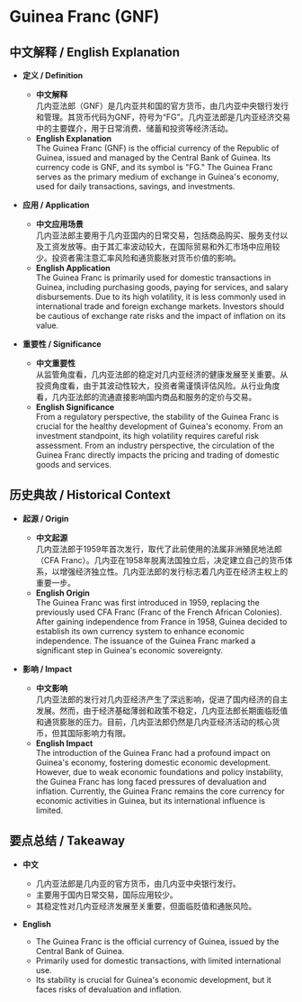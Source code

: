 # Guinea Franc (GNF)

## 中文解释 / English Explanation

* **定义 / Definition**  
  - **中文解释**  
    几内亚法郎（GNF）是几内亚共和国的官方货币，由几内亚中央银行发行和管理。其货币代码为GNF，符号为“FG”。几内亚法郎是几内亚经济交易中的主要媒介，用于日常消费、储蓄和投资等经济活动。  
  - **English Explanation**  
    The Guinea Franc (GNF) is the official currency of the Republic of Guinea, issued and managed by the Central Bank of Guinea. Its currency code is GNF, and its symbol is "FG." The Guinea Franc serves as the primary medium of exchange in Guinea's economy, used for daily transactions, savings, and investments.

* **应用 / Application**  
  - **中文应用场景**  
    几内亚法郎主要用于几内亚国内的日常交易，包括商品购买、服务支付以及工资发放等。由于其汇率波动较大，在国际贸易和外汇市场中应用较少。投资者需注意汇率风险和通货膨胀对货币价值的影响。  
  - **English Application**  
    The Guinea Franc is primarily used for domestic transactions in Guinea, including purchasing goods, paying for services, and salary disbursements. Due to its high volatility, it is less commonly used in international trade and foreign exchange markets. Investors should be cautious of exchange rate risks and the impact of inflation on its value.

* **重要性 / Significance**  
  - **中文重要性**  
    从监管角度看，几内亚法郎的稳定对几内亚经济的健康发展至关重要。从投资角度看，由于其波动性较大，投资者需谨慎评估风险。从行业角度看，几内亚法郎的流通直接影响国内商品和服务的定价与交易。  
  - **English Significance**  
    From a regulatory perspective, the stability of the Guinea Franc is crucial for the healthy development of Guinea's economy. From an investment standpoint, its high volatility requires careful risk assessment. From an industry perspective, the circulation of the Guinea Franc directly impacts the pricing and trading of domestic goods and services.

## 历史典故 / Historical Context

* **起源 / Origin**  
  - **中文起源**  
    几内亚法郎于1959年首次发行，取代了此前使用的法属非洲殖民地法郎（CFA Franc）。几内亚在1958年脱离法国独立后，决定建立自己的货币体系，以增强经济独立性。几内亚法郎的发行标志着几内亚在经济主权上的重要一步。  
  - **English Origin**  
    The Guinea Franc was first introduced in 1959, replacing the previously used CFA Franc (Franc of the French African Colonies). After gaining independence from France in 1958, Guinea decided to establish its own currency system to enhance economic independence. The issuance of the Guinea Franc marked a significant step in Guinea's economic sovereignty.

* **影响 / Impact**  
  - **中文影响**  
    几内亚法郎的发行对几内亚经济产生了深远影响，促进了国内经济的自主发展。然而，由于经济基础薄弱和政策不稳定，几内亚法郎长期面临贬值和通货膨胀的压力。目前，几内亚法郎仍然是几内亚经济活动的核心货币，但其国际影响力有限。  
  - **English Impact**  
    The introduction of the Guinea Franc had a profound impact on Guinea's economy, fostering domestic economic development. However, due to weak economic foundations and policy instability, the Guinea Franc has long faced pressures of devaluation and inflation. Currently, the Guinea Franc remains the core currency for economic activities in Guinea, but its international influence is limited.

## 要点总结 / Takeaway

* **中文**  
  - 几内亚法郎是几内亚的官方货币，由几内亚中央银行发行。  
  - 主要用于国内日常交易，国际应用较少。  
  - 其稳定性对几内亚经济发展至关重要，但面临贬值和通胀风险。  

* **English**  
  - The Guinea Franc is the official currency of Guinea, issued by the Central Bank of Guinea.  
  - Primarily used for domestic transactions, with limited international use.  
  - Its stability is crucial for Guinea's economic development, but it faces risks of devaluation and inflation.